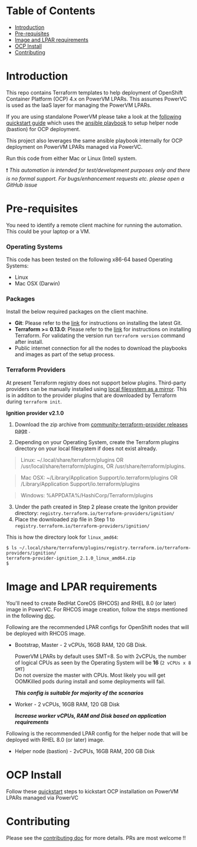 # **Table of Contents**

- [Introduction](#introduction)
- [Pre-requisites](#pre-requisites)
- [Image and LPAR requirements](#image-and-lpar-requirements)
- [OCP Install](#ocp-install)
- [Contributing](#contributing)


# Introduction
This repo contains Terraform templates to help deployment of OpenShift Container Platform (OCP) 4.x on PowerVM LPARs.
This assumes PowerVC is used as the IaaS layer for managing the PowerVM LPARs.

If you are using standalone PowerVM please take a look at the [following quickstart guide](https://github.com/RedHatOfficial/ocp4-helpernode/blob/devel/docs/quickstart-powervm.md)
which uses the [ansible playbook](https://github.com/RedHatOfficial/ocp4-helpernode) to setup helper node (bastion) for OCP deployment.

This project also leverages the same ansible playbook internally for OCP deployment on PowerVM LPARs managed via PowerVC.

Run this code from either Mac or Linux (Intel) system.

:heavy_exclamation_mark: *This automation is intended for test/development purposes only and there is no formal support. For bugs/enhancement requests etc. please open a GitHub issue*

# Pre-requisites

You need to identify a remote client machine for running the automation. This could be your laptop or a VM.

### Operating Systems

This code has been tested on the following x86-64 based Operating Systems:
 - Linux
 - Mac OSX (Darwin)

### Packages

Install the below required packages on the client machine.

- **Git**: Please refer to the [link](https://git-scm.com/book/en/v2/Getting-Started-Installing-Git) for instructions
on installing the latest Git.
- **Terraform >= 0.13.0**: Please refer to the [link](https://learn.hashicorp.com/terraform/getting-started/install.html) for instructions on installing Terraform. For validating the version run `terraform version` command after install.
- Public internet connection for all the nodes to download the playbooks and images as part of the setup process.

### Terraform Providers

At present Terraform registry does not support below plugins. Third-party providers can be manually installed using [local filesystem as a mirror](https://www.terraform.io/docs/commands/cli-config.html#filesystem_mirror). This is in additon to the provider plugins that are downloaded by Terraform during `terraform init`.

**Ignition provider v2.1.0**

1. Download the zip archive from [community-terraform-provider releases page](https://github.com/community-terraform-providers/terraform-provider-ignition/releases/tag/v2.1.0) .

2. Depending on your Operating System, create the Terraform plugins directory on your local filesystem if does not exist already.

> Linux: ~/.local/share/terraform/plugins OR /usr/local/share/terraform/plugins, OR /usr/share/terraform/plugins.

> Mac OSX: ~/Library/Application Support/io.terraform/plugins OR /Library/Application Support/io.terraform/plugins

> Windows: %APPDATA%/HashiCorp/Terraform/plugins

3. Under the path created in Step 2 please create the Igniton provider directory: `registry.terraform.io/terraform-providers/ignition/`
4. Place the downloaded zip file in Step 1 to `registry.terraform.io/terraform-providers/ignition/`

This is how the directory look for `linux_amd64`:
```
$ ls ~/.local/share/terraform/plugins/registry.terraform.io/terraform-providers/ignition/
terraform-provider-ignition_2.1.0_linux_amd64.zip
$
```


# Image and LPAR requirements

You'll need to create RedHat CoreOS (RHCOS) and RHEL 8.0 (or later) image in PowerVC. For RHCOS image creation, follow the steps mentioned
in the following [doc](./docs/coreos-image-creation.md).

Following are the recommended LPAR configs for OpenShift nodes that will be deployed with RHCOS image.
- Bootstrap, Master - 2 vCPUs, 16GB RAM, 120 GB Disk.

  PowerVM LPARs by default uses SMT=8. So with 2vCPUs, the number of logical CPUs as seen by the Operating System will be **16** (`2 vCPUs x 8 SMT`)<br>
  Do not oversize the master with CPUs. Most likely you will get OOMKilled pods during install and some deployments will fail.

   **_This config is suitable for majority of the scenarios_**
- Worker - 2 vCPUs, 16GB RAM, 120 GB Disk

   **_Increase worker vCPUs, RAM and Disk based on application requirements_**

Following is the recommended LPAR config for the helper node that will be deployed with RHEL 8.0 (or later) image.
- Helper node (bastion) - 2vCPUs, 16GB RAM, 200 GB Disk

# OCP Install

Follow these [quickstart](docs/quickstart.md) steps to kickstart OCP installation on PowerVM LPARs managed via PowerVC

# Contributing
Please see the [contributing doc](https://github.com/ocp-power-automation/ocp4-upi-powervm/blob/master/CONTRIBUTING.md) for more details.
PRs are most welcome !!
